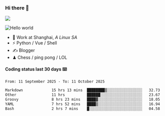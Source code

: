 ### Hi there 👋
![](https://komarev.com/ghpvc/?username=Xuhandsome)


<img src="https://github-readme-stats.vercel.app/api?username=XuHandsome&show_icons=true&theme=merko" alt="Hello world">

<br/>

- 🍻  Work at Shanghai, _A Linux SA_
- ⚡  Python / Vue / Shell
- ✍️  Blogger
- ♟  Chess / ping pong / LOL

#### Coding status last 30 days ⌨️

<!--START_SECTION:waka-->

```txt
From: 11 September 2025 - To: 11 October 2025

Markdown             15 hrs 13 mins  ████████▒░░░░░░░░░░░░░░░░   32.73 %
Other                11 hrs          ██████░░░░░░░░░░░░░░░░░░░   23.67 %
Groovy               8 hrs 23 mins   ████▓░░░░░░░░░░░░░░░░░░░░   18.05 %
YAML                 7 hrs 52 mins   ████▒░░░░░░░░░░░░░░░░░░░░   16.94 %
Bash                 2 hrs 7 mins    █░░░░░░░░░░░░░░░░░░░░░░░░   04.58 %
```

<!--END_SECTION:waka-->
